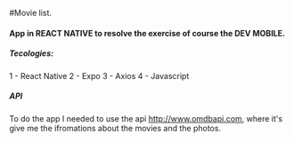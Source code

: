 #Movie list.

#### App in REACT NATIVE to resolve the exercise of course the DEV MOBILE.

##### Tecologies:
1 - React Native
2 - Expo
3 - Axios
4 - Javascript

##### API
To do the app I needed to use the api http://www.omdbapi.com, where it's give me the ifromations about the movies and the photos.


